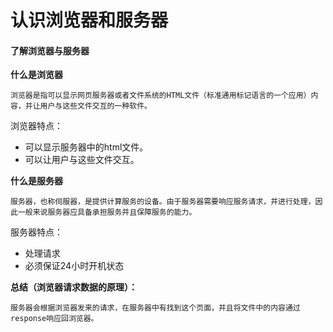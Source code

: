 
认识浏览器和服务器
================

#### 了解浏览器与服务器 ####

**什么是浏览器**

    浏览器是指可以显示网页服务器或者文件系统的HTML文件（标准通用标记语言的一个应用）内容，并让用户与这些文件交互的一种软件。

浏览器特点：

- 可以显示服务器中的html文件。
- 可以让用户与这些文件交互。

**什么是服务器**

    服务器，也称伺服器，是提供计算服务的设备。由于服务器需要响应服务请求，并进行处理，因此一般来说服务器应具备承担服务并且保障服务的能力。

服务器特点：

- 处理请求 
- 必须保证24小时开机状态

**总结（浏览器请求数据的原理）：**

    服务器会根据浏览器发来的请求，在服务器中有找到这个页面，并且将文件中的内容通过response响应回浏览器。

